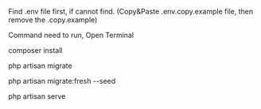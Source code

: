 <p>Find .env file first, if cannot find. (Copy&Paste .env.copy.example file, then remove the .copy.example)</p>
<p>Command need to run, Open Terminal</p>
<p>composer install</p>
<p>php artisan migrate</p>
<p>php artisan migrate:fresh --seed</p>
<p>php artisan serve</p>
